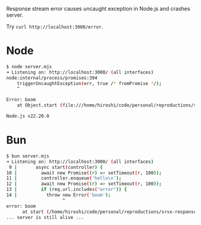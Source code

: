 Response stream error causes uncaught exception in Node.js and crashes server.

Try `curl http://localhost:3000/error`.

# Node

```sh
$ node server.mjs
➜ Listening on: http://localhost:3000/ (all interfaces)
node:internal/process/promises:394
    triggerUncaughtException(err, true /* fromPromise */);
    ^

Error: boom
    at Object.start (file:///home/hiroshi/code/personal/reproductions/srvx-response-stream-error/server.mjs:14:17)

Node.js v22.20.0
```

# Bun

```sh
$ bun server.mjs
➜ Listening on: http://localhost:3000/ (all interfaces)
 9 |       async start(controller) {
10 |         await new Promise((r) => setTimeout(r, 100));
11 |         controller.enqueue('hello\n');
12 |         await new Promise((r) => setTimeout(r, 100));
13 |         if (req.url.includes("error")) {
14 |           throw new Error('boom');
                     ^
error: boom
      at start (/home/hiroshi/code/personal/reproductions/srvx-response-stream-error/server.mjs:14:17)
... server is still alive ...     
```
